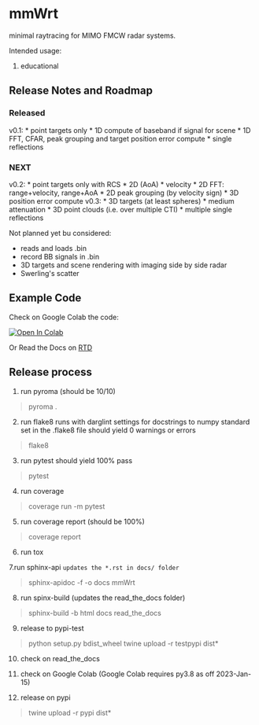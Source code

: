 # mmWrt

minimal raytracing for MIMO FMCW radar systems.

Intended usage:
1. educational

## Release Notes and Roadmap

### Released

v0.1: 
    * point targets only
    * 1D compute of baseband if signal for scene
    * 1D FFT, CFAR, peak grouping and target position error compute
    * single reflections


### NEXT

v0.2:
    * point targets only with RCS
    * 2D (AoA)
    * velocity
    * 2D FFT: range+velocity, range+AoA
    * 2D peak grouping (by velocity sign)
    * 3D position error compute
v0.3:
    * 3D targets (at least spheres)
    * medium attenuation
    * 3D point clouds (i.e. over multiple CTI)
    * multiple single reflections

Not planned yet bu considered:
* reads and loads .bin
* record BB signals in .bin
* 3D targets and scene rendering with imaging side by side radar
* Swerling's scatter

## Example Code

Check on Google Colab the code:

[![Open In Colab](https://colab.research.google.com/assets/colab-badge.svg)](https://colab.research.google.com/gist/matt-chv/bdd8b835c5cb7e739bb8b68d00257690/fmcw-radar-101.ipynb)

Or Read the Docs on [RTD](https://mmwrt.readthedocs.io/en/latest/Intro.html)

## Release process

1. run pyroma
(should be 10/10)

> pyroma .

2. run flake8 
runs with darglint settings for docstrings to numpy standard set in the .flake8 file
should yield 0 warnings or errors

> flake8

3. run pytest
should yield 100% pass

> pytest

4. run coverage

> coverage run -m pytest

5. run coverage report
(should be 100%)

> coverage report

6. run tox

7.run sphinx-api 
`updates the *.rst in docs/ folder`

> sphinx-apidoc -f -o docs mmWrt

8. run spinx-build 
(updates the read_the_docs folder)

> sphinx-build -b html docs read_the_docs

9. release to pypi-test

> python setup.py bdist_wheel
> twine upload -r testpypi dist\*

10. check on read_the_docs

11. check on Google Colab
(Google Colab requires py3.8 as off 2023-Jan-15)

12. release on pypi
> twine upload -r pypi dist\*



